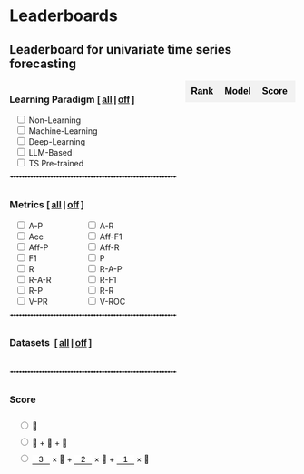 # Leaderboards

<style>
  /* 基本表格样式 */
  table.my-table2 {
    width: 100%;
    border-collapse: collapse;
    font-family: Arial, sans-serif;
    border: none; /* 去除表格边框 */
    padding: 0;
    margin: 0;
  }

  /* 表头样式 */
  table.my-table2 th {
    background-color: #f2f2f2; /* 表头背景色（奇数行浅灰色） */
    color: black; /* 表头文字颜色 */
    font-weight: bold; /* 表头字体加粗 */
    padding: 10px; /* 调整表头内边距 */
    text-align: center; /* 居中对齐 */
    white-space: nowrap; /* 防止文本换行 */
    border: none;
  }

  /* 偶数行背景色 */
  table.my-table2 tr:nth-child(odd) {
    background-color: #ffffff; /* 偶数行背景色（白色） */
  }

  /* 奇数行背景色 */
  table.my-table2 tr:nth-child(even) {
    background-color: #f2f2f2; /* 奇数行背景色（浅灰色） */
  }

  /* 单元格样式 */
  table.my-table2 td {
    padding: 8px; /* 调整单元格内边距 */
    text-align: center; /* 居中对齐 */
    border: none; /* 去除单元格边框 */
    vertical-align: middle;
    /* white-space: nowrap; 防止文本换行 */
    /* overflow: hidden; 隐藏溢出内容
    text-overflow: ellipsis; 溢出内容显示省略号 */
    /* max-width: 200px; 设置单元格最大宽度
    position: relative; 设置相对定位以显示悬停内容 */
  }

  /* 第4列单独样式 */
  table.my-table2 tr td:nth-child(4) {
    /* max-width: 150px; 设置第4列单元格最大宽度 */
  }

  /* 第2列单独样式 */
  table.my-table2 tr td:nth-child(2) {
    /* max-width: 80px; 设置第2列单元格最大宽度 */
  }

  /* 第7列单独样式 */
  table.my-table2 tr td:nth-child(7) {
    /* max-width: 100px; 设置第7列单元格最大宽度 */
  }
  .table-container {
    width: 100%; /* Adjust width as needed */
    max-width: 100%; /* Ensure it doesn't exceed the container width */
    /* Adjust height as needed */
    overflow-x: auto; /* Enable horizontal scroll */
    overflow-y: hidden; /* Enable vertical scroll */
    padding-left: 0px;
  }
  .table-container {
    width: 80%; /* Adjust width as needed */
    /* max-width: 100%; Ensure it doesn't exceed the container width */
    /* Adjust height as needed */
    overflow-x: auto; /* Enable horizontal scroll */
    margin: auto;
    overflow-y: hidden; /* Enable vertical scroll */
    display: flex;
    justify-content: LEFT;
  }
  select {
    background-color: #f2f2f2; /* 表头背景色（奇数行浅灰色） */
    color: black; /* 表头文字颜色 */
    font-weight: bold; /* 表头字体加粗 */
    text-align: center; /* 居中对齐 */
    white-space: nowrap; /* 防止文本换行 */
    border: none;
    margin: auto;
  }
  select:focus {
    border: none; /* 确保选中时没有边框 */
    outline: none; /* 确保选中时没有黑框 */
  }
  option {
    padding: 5px, 0;
  }
  .checkbox-item {
    margin-left: 10px;
  }

  .main-container {
    display: flex;
    align-items: stretch; /* Stretch items to the same height */
    height: 100%;
  }
  .checkbox-container1 {
    display: grid;
    grid-template-columns: 1fr; /* 分为两列 */
    gap: 10px;
    padding-right: 20px; /* Add some space between checkboxes and table */
    overflow-y: auto; /* Enable vertical scroll if needed */
  }
  .checkbox-container {
    display: grid;
    grid-template-columns: 0.8fr 0.9fr; /* 分为两列 */
    padding-right: 10px; /* Add some space between checkboxes and table */
    overflow-y: auto; /* Enable vertical scroll if needed */
  }
  .category h3 {
    display: flex;
    align-items: center;
  }

  .category {
    margin-bottom: 10px;
  }
  .checkbox-wrapper {
    display: flex;
    flex-direction: column;
    justify-content: flex-start;
    height: 100%;
    width: fit-content;
  }
  .article-entry h3 {
    margin: 0;
    margin-right: 6px;
  }
  .all-checkbox {
    display: flex;
    align-items: center;
    margin-bottom: 10px; /* 在 "All" 复选框和其他复选框之间添加一些间距 */
  }
  .checkbox-wrapper-metrics{
    display: grid;
    grid-template-columns: 1fr 1fr; /* 设置为两列 */
    gap: 0;
    width: 250px; /* 根据需要调整宽度 */
  }
  .checkbox-wrapper1 {
    display: grid;
    grid-template-columns: 1fr;
    width: 250px;
  }

  .checkbox-wrapper2 {
    display: grid;
    grid-template-columns: 1.5fr 1.5fr 1.5fr 1.5fr;
    width: 260px;
  }
  .checkbox-wrapper3 {
    display: grid;
    grid-template-columns: 1;
    width: 100%;
  }
  .checkbox-wrapper3 .checkbox-item {
    margin-left: 15px;
    margin-top: 10px;
  }
  .category h3 {
    display: flex;
    align-items: baseline;
  }
  input[type='number'] {
    border: none; /* 去掉边框 */
    border-bottom: 1px solid #000; /* 底部添加一条横线 */
    outline: none;
    padding: 0px;
    /* padding-right: 0px;  */

    width: 31px;
    font-size: 14px;
    /* text-align:right; */
    text-align: center;
  }
  input::-webkit-outer-spin-button,
  input::-webkit-inner-spin-button {
    -webkit-appearance: none;
  }
  input[type='number'] {
    -moz-appearance: textfield;
  }

  .sticky-col {
    background-color: white;
    position: sticky;
    left: 0; /* 固定在左侧 */
    z-index: 1; /* 设定堆叠顺序 */
    /* box-shadow: rgba(0, 0, 0, 0.4) -2px 0px 3px -1px; */
  }
  /* 确保交叉单元格的堆叠顺序 */
  .sticky-col-header {
    z-index: 3;
  }
  .sticky-th {
    position: sticky;
    top: 0; /* 固定在顶部 */
    z-index: 2; /* 设定堆叠顺序 */
  }
  .double-underline {
    position: relative;
    display: inline-block;
    /* font: inherit; 继承父元素的字体样式 */
  }
  .double-underline::after,
  .double-underline::before {
    content: '';
    position: absolute;
    left: 0;
    right: 0;
    height: 1px; /* 下划线的厚度 */
    background-color: black; /* 下划线的颜色 */
  }
  .double-underline::before {
    bottom: 3px; /* 第一条下划线的位置 */
  }
  .double-underline::after {
    bottom: 0px; /* 第二条下划线的位置 */
  }
  .sticky-col2 {
    position: sticky;
    left: 36px; /* 根据第一列的宽度设置 */
    z-index: 1;
    background-color: #fff;
  }
  .sticky-col2::after {
    content: '';
    position: absolute;
    top: 0;
    right: 0px; /* 调整阴影位置 */
    width: 5px;
    height: 105%;
    box-shadow: 2px 0 3px -2px rgba(0, 0, 0, 0.4); /* 右侧阴影 */
  }
</style>

## Leaderboard for univariate time series forecasting

<div class="main-container" id="main-container-full">
  <div class="checkbox-wrapper">
    <div class="checkbox-container" id="dataset-container-mul-type-full">
      <div class="category" style="margin-bottom: 0px; width: 300px">
        <h3>
          Learning Paradigm
          <b style="font: 16px 'Microsoft YaHei', Verdana, sans-serif; font-weight: bold"
            > [<a
              href="javascript:void(0);"
              onclick="toggleCategory('Type','full', true)"
              style="padding: 0 3px"
              >all</a
            >|<a
              href="javascript:void(0);"
              onclick="toggleCategory('Type','full', false)"
              style="padding: 0 3px"
              >off</a
            >]</b
          >
        </h3>
        <div class="checkbox-wrapper1">
          <div class="checkbox-item">
            <input
              type="checkbox"
              id="Type-full/Non-Learning-Model"
              onchange="handleChildCheckboxChange(event)"
              class="checkbox-Type-full"
            />
            <label for="Type-full/Non-Learning-Model">Non-Learning</label>
          </div>
          <div class="checkbox-item">
            <input
              type="checkbox"
              id="Type-full/Machine-Learning-Model"
              onchange="handleChildCheckboxChange(event)"
              class="checkbox-Type-full"
            />
            <label for="Type-full/Machine-Learning-Model">Machine-Learning</label>
          </div>
          <div class="checkbox-item">
            <input
              type="checkbox"
              id="Type-full/Deep-Learning-Model"
              onchange="handleChildCheckboxChange(event)"
              class="checkbox-Type-full"
            />
            <label for="Type-full/Deep-Learning-Model">Deep-Learning</label>
          </div>
          <div class="checkbox-item">
            <input
              type="checkbox"
              id="Type-full/LLM-Based-Model"
              onchange="handleChildCheckboxChange(event)"
              class="checkbox-Type-full"
            />
            <label for="Type-full/LLM-Based-Model">LLM-Based</label>
          </div>
          <div class="checkbox-item">
            <input
              type="checkbox"
              id="Type-full/Pre-trained-Model"
              onchange="handleChildCheckboxChange(event)"
              class="checkbox-Type-full"
            />
            <label for="Type-full/Pre-trained-Model">TS Pre-trained</label>
          </div>
        </div>
      </div>
    </div>
    <div style="width: 95%">
      <hr style="border: 1px dashed #ddd" />
    </div>
    <div class="checkbox-container" id="dataset-container-mul-up-full">
      <div class="category" style="margin-bottom: 0px">
        <h3>
          <input
            type="checkbox"
            id="select-all-Metrics-full"
            style="display: none"
            onchange="toggleCategory('Metrics','full', this.checked)"
          />
          Metrics
          <b style="font: 16px 'Microsoft YaHei', Verdana, sans-serif; font-weight: bold"
            > [<a
              href="javascript:void(0);"
              onclick="toggleCategory('Metrics','full', true)"
              style="padding: 0 3px"
              >all</a
            >|<a
              href="javascript:void(0);"
              onclick="toggleCategory('Metrics','full', false)"
              style="padding: 0 3px"
              >off</a
            >]</b
          >
        </h3>
        <div class="checkbox-wrapper-metrics">
          <div class="checkbox-item">
            <input
              type="checkbox"
              id="Metrics-full/A-P"
              onchange="handleChildCheckboxChange(event)"
              class="checkbox-Metrics-full"
            />
            <label for="Metrics-full/A-P">A-P</label>
          </div>
          <div class="checkbox-item">
            <input
              type="checkbox"
              id="Metrics-full/A-R"
              onchange="handleChildCheckboxChange(event)"
              class="checkbox-Metrics-full"
            />
            <label for="Metrics-full/A-R">A-R</label>
          </div>
          <div class="checkbox-item">
            <input
              type="checkbox"
              id="Metrics-full/Acc"
              onchange="handleChildCheckboxChange(event)"
              class="checkbox-Metrics-full"
            />
            <label for="Metrics-full/Acc">Acc</label>
          </div>
          <div class="checkbox-item">
            <input
              type="checkbox"
              id="Metrics-full/Aff-F1"
              onchange="handleChildCheckboxChange(event)"
              class="checkbox-Metrics-full"
            />
            <label for="Metrics-full/Aff-F1">Aff-F1</label>
          </div>
          <div class="checkbox-item">
            <input
              type="checkbox"
              id="Metrics-full/Aff-P"
              onchange="handleChildCheckboxChange(event)"
              class="checkbox-Metrics-full"
            />
            <label for="Metrics-full/Aff-P">Aff-P</label>
          </div>
          <div class="checkbox-item">
            <input
              type="checkbox"
              id="Metrics-full/Aff-R"
              onchange="handleChildCheckboxChange(event)"
              class="checkbox-Metrics-full"
            />
            <label for="Metrics-full/Aff-R">Aff-R</label>
          </div>
          <div class="checkbox-item">
            <input
              type="checkbox"
              id="Metrics-full/F1"
              onchange="handleChildCheckboxChange(event)"
              class="checkbox-Metrics-full"
            />
            <label for="Metrics-full/F1">F1</label>
          </div>
          <div class="checkbox-item">
            <input
              type="checkbox"
              id="Metrics-full/P"
              onchange="handleChildCheckboxChange(event)"
              class="checkbox-Metrics-full"
            />
            <label for="Metrics-full/P">P</label>
          </div>
          <div class="checkbox-item">
            <input
              type="checkbox"
              id="Metrics-full/R"
              onchange="handleChildCheckboxChange(event)"
              class="checkbox-Metrics-full"
            />
            <label for="Metrics-full/R">R</label>
          </div>
          <div class="checkbox-item">
            <input
              type="checkbox"
              id="Metrics-full/R-A-P"
              onchange="handleChildCheckboxChange(event)"
              class="checkbox-Metrics-full"
            />
            <label for="Metrics-full/R-A-P">R-A-P</label>
          </div>
          <div class="checkbox-item">
            <input
              type="checkbox"
              id="Metrics-full/R-A-R"
              onchange="handleChildCheckboxChange(event)"
              class="checkbox-Metrics-full"
            />
            <label for="Metrics-full/R-A-R">R-A-R</label>
          </div>
          <div class="checkbox-item">
            <input
              type="checkbox"
              id="Metrics-full/R-F1"
              onchange="handleChildCheckboxChange(event)"
              class="checkbox-Metrics-full"
            />
            <label for="Metrics-full/R-F1">R-F1</label>
          </div>
          <div class="checkbox-item">
            <input
              type="checkbox"
              id="Metrics-full/R-P"
              onchange="handleChildCheckboxChange(event)"
              class="checkbox-Metrics-full"
            />
            <label for="Metrics-full/R-P">R-P</label>
          </div>
          <div class="checkbox-item">
            <input
              type="checkbox"
              id="Metrics-full/R-R"
              onchange="handleChildCheckboxChange(event)"
              class="checkbox-Metrics-full"
            />
            <label for="Metrics-full/R-R">R-R</label>
          </div>
          <div class="checkbox-item">
            <input
              type="checkbox"
              id="Metrics-full/V-PR"
              onchange="handleChildCheckboxChange(event)"
              class="checkbox-Metrics-full"
            />
            <label for="Metrics-full/V-PR">V-PR</label>
          </div>
          <div class="checkbox-item">
            <input
              type="checkbox"
              id="Metrics-full/V-ROC"
              onchange="handleChildCheckboxChange(event)"
              class="checkbox-Metrics-full"
            />
            <label for="Metrics-full/V-ROC">V-ROC</label>
          </div>
        </div>
      </div>
    </div>
    <div style="width: 95%">
      <hr style="border: 1px dashed #ddd" />
    </div>
    <div id='all-full'>
      <div class='checkbox-container'>
        <div class="all-checkbox">
          <!-- <input type="checkbox" id="select-all" onclick="toggleSelectAll(this.checked,'full')" style="display:none"> -->
          <label for="select-all">
            <h3 style="white-space:nowrap">Datasets
              <b style="font: 16px 'Microsoft YaHei', Verdana, sans-serif; font-weight:bold"> [<a href="javascript:void(0);" onclick="toggleSelectAll(true,'full')" style="padding:0 3px">all</a>|<a href="javascript:void(0);" onclick="toggleSelectAll(false,'full')" style="padding:0 3px">off</a>]</b>
            </h3>
          </label>
        </div>
      </div>
      <div class="checkbox-container" id="dataset-container-full"></div>
    </div>
    <!-- <div id="all-full">
      <div class="checkbox-container">
        <div class="all-checkbox">
          <label for="select-all">
            <h3 style="white-space: nowrap">
              Datasets
              <b style="font: 16px 'Microsoft YaHei', Verdana, sans-serif; font-weight: bold"
                > [<a
                  href="javascript:void(0);"
                  onclick="toggleSelectAll(true,'full')"
                  style="padding: 0 3px"
                  >all</a
                >|<a
                  href="javascript:void(0);"
                  onclick="toggleSelectAll(false,'full')"
                  style="padding: 0 3px"
                  >off</a
                >]</b
              >
            </h3>
          </label>
        </div>
      </div>
      <div class="checkbox-container" id="dataset-container-full">
        <div class="category">
          <h3>
            <input type="checkbox" id="select-all-Anomaly_Types" />
            Anomaly Types
          </h3>
          <div>
            <div class="checkbox-item">
              <input
                type="checkbox"
                id="Datasets-full/Global"
                onchange="handleChildCheckboxChange(event)"
                class="checkbox-Datasets-full"
              />
              <label for="Datasets-full/Global">Global</label>
            </div>
            <div class="checkbox-item">
              <input
                type="checkbox"
                id="Datasets-full/Contextual"
                onchange="handleChildCheckboxChange(event)"
                class="checkbox-Datasets-full"
              />
              <label for="Datasets-full/Contextual">Contextual</label>
            </div>
            <div class="checkbox-item">
              <input
                type="checkbox"
                id="Datasets-full/Shapelet"
                onchange="handleChildCheckboxChange(event)"
                class="checkbox-Datasets-full"
              />
              <label for="Datasets-full/Shapelet">Shapelet</label>
            </div>
            <div class="checkbox-item">
              <input
                type="checkbox"
                id="Datasets-full/Seasonal"
                onchange="handleChildCheckboxChange(event)"
                class="checkbox-Datasets-full"
              />
              <label for="Datasets-full/Seasonal">Seasonal</label>
            </div>
            <div class="checkbox-item">
              <input
                type="checkbox"
                id="Datasets-full/Trend"
                onchange="handleChildCheckboxChange(event)"
                class="checkbox-Datasets-full"
              />
              <label for="Datasets-full/Trend">Trend</label>
            </div>
            <div class="checkbox-item">
              <input
                type="checkbox"
                id="Datasets-full/Mix"
                onchange="handleChildCheckboxChange(event)"
                class="checkbox-Datasets-full"
              />
              <label for="Datasets-full/Mix">Mix</label>
            </div>
          </div>
        </div>
      </div>
    </div> -->
    <div style="width: 95%">
      <hr style="border: 1px dashed #ddd" />
    </div>
    <div class="checkbox-container1" id="dataset-container-mul-down1">
      <div class="category" style="margin-bottom: 0px">
        <h3>
          <input
            type="checkbox"
            id="select-all-Score-full"
            style="display: none"
            onchange="toggleCategory('Score','full', this.checked)"
          />
          Score
        </h3>
        <div class="checkbox-wrapper3">
          <div class="checkbox-item">
            <input
              type="radio"
              id="Score-full/1"
              value="Score/1"
              onchange="handleChildCheckboxChange(event)"
              class="checkbox-Score-full"
            />
            <label for="Score/1">🥇</label>
          </div>
          <div class="checkbox-item">
            <input
              type="radio"
              id="Score-full/2"
              value="Score/2"
              onchange="handleChildCheckboxChange(event)"
              class="checkbox-Score-full"
            />
            <label for="Score/2">🥇 + 🥈 + 🥉</label>
          </div>
          <div class="checkbox-item" style="flex-wrap: nowrap">
            <input
              type="radio"
              id="Score-full/3"
              value="Score/3"
              onchange="handleChildCheckboxChange(event)"
              class="checkbox-Score-full"
            />
            <label for="Score/3">
              <input
                type="number"
                id="score-full/3/1"
                name="score/3/1"
                value="3"
                oninput="validateInput(this)"
              />
              × 🥇 +
              <input
                type="number"
                id="score-full/3/2"
                name="score/3/2"
                value="2"
                oninput="validateInput(this)"
              />
              × 🥈 +
              <input
                type="number"
                id="score-full/3/3"
                name="score/3/3"
                value="1"
                oninput="validateInput(this)"
              />
              × 🥉</label
            >
          </div>
        </div>
      </div>
      <div style="height:5px"></div>
    </div>
  </div>
  <div style="width: 100%; margin-top: 0" class="table-container" id="table-container-mul">
    <table id="full" class="my-table2">
      <thead>
        <tr>
          <th>Rank</th>
          <th>Model</th>
          <th>Score</th>
          <th>🥇</th>
          <th>🥈</th>
          <th>🥉</th>
          <th>Paper</th>
          <th>Publication</th>
          <th>Year</th>
        </tr>
      </thead>
      <tbody></tbody>
    </table>
  </div>
</div>

### Rules:

- For each anomaly detection algorithm, we count the number of times that the algorithm receives the gold, silver, and bronze medals, i.e., having the lowest, 2nd lowest, and 3rd lowest errors, shown as 🥇, 🥈, and 🥉, respectively.
- We provide three different types of scores for ranking the anomaly detection algorithms. First, the scores equal to the numbers of gold medals. Second, the scores are the sum of the numbers of gold, silver, and bronze medals. Third, the scores are the weighted sum of the gold, silver, and bronze medals, where the weights can be customized. The larger the score, the higher the ranking.

<style>
.sticky-col{
            position: sticky;
            left: 0; /* 固定在左侧 */
            z-index: 1; /* 设定堆叠顺序 */
        }
/* 确保交叉单元格的堆叠顺序 */
.sticky-col-header {
    z-index: 3;
}
.sticky-th {
            position: sticky;
            top: 0; /* 固定在顶部 */
            z-index: 2; /* 设定堆叠顺序 */
            box-shadow: rgba(0, 0, 0, 0.4) 0px 2px 3px -2px;
        }
.double-underline {
            position: relative;
            display: inline-block;
            /* font: inherit; 继承父元素的字体样式 */
        }
        .double-underline::after,
        .double-underline::before {
            content: '';
            position: absolute;
            left: 0;
            right: 0;
            height: 1px; /* 下划线的厚度 */
            background-color: black; /* 下划线的颜色 */
        }
        .double-underline::before {
            bottom: 3px; /* 第一条下划线的位置 */
        }
        .double-underline::after {
            bottom: 0px; /* 第二条下划线的位置 */
        }
</style>

<script src="https://cdnjs.cloudflare.com/ajax/libs/PapaParse/5.3.0/papaparse.min.js"></script>
<script src='./modelMetricsDashboard.js'></script>

<script>
  loadDataAndInitializeSettings(['full'])
</script>
